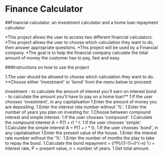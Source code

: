 # Finance Calculator

##Financial calculator: an investment calculator and a home loan repayment calculator

*This project allows the user to access two different financial calculators. *This project allows the user to choose which calculation they want to do, then answer appropriate questions. *This project will be used by a Financial company. *The goal is to help the financial company calculate the total amount of money the customer has to pay, fast and easy.

###Instructions on how to use the project

1.The user should be allowed to choose which calculation they want to do.
  **Choose either 'investment' or 'bond' from the menu below to proceed: 

  investment      - to calculate the amount of interest you'll earn on interest
  bond            - to calculate the amount you'll have to pay on a home loan**
1.If the user chooses 'investment', in any capitalisation 
  1.Enter the amount of money you are depositing. 
  1.Enter the interest rate number without '%'. 
  1.Enter the number of years you plan on investing for. 
  1.Choose between compound interest and simple interest. 
    1.If the user chooses 'compound'. 
      1.Calculate the compound interest A = P(1 + r) ^ t. 
  1.If the user chooses 'simple'. 
    1.Calculate the simple interest A = P(1 + r * t). 
1.If the user chooses 'bond', in any capitalisation 
  1.Enter the present value of the house. 
  1.Enter the interest rate number without the '%'. 
  1.Enter the number of months the play to take to repay the bond. 
  1.Calculate the bond repayment = (i*P)/(1-(1+i)^(-n) 1.i = interest rate, P = present value, n = number of years.
1.Get total amount.

